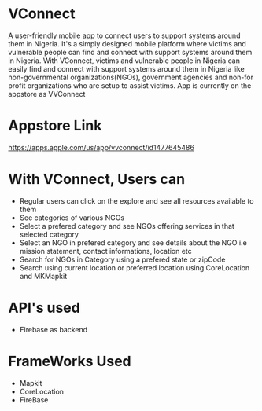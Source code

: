 # VConnect
A user-friendly mobile app to connect users to support systems around them in Nigeria. It's a simply designed mobile platform where victims and vulnerable people can find and connect with support systems around them in Nigeria. With VConnect, victims and vulnerable people in Nigeria can easily find and connect with support systems around them in Nigeria like non-governmental organizations(NGOs), government agencies and non-for profit organizations who are setup to assist victims. App is currently on the appstore as VVConnect 

# Appstore Link 
https://apps.apple.com/us/app/vvconnect/id1477645486 

# With VConnect, Users can
 - Regular users can click on the explore and see all resources available to them
 - See categories of various NGOs
 - Select a prefered category and see NGOs offering services in that selected category
 - Select an NGO in prefered category and see details about the NGO i.e mission statement, contact informations, location etc
 - Search for NGOs in Category using a prefered state or zipCode
 - Search using current location or preferred location using CoreLocation and MKMapkit

 
# API's used
- Firebase as backend

# FrameWorks Used
- Mapkit
- CoreLocation
- FireBase

